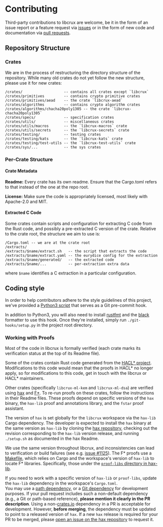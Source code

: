 # Contributing

Third-party contributions to libcrux are welcome, be it in the form of an issue
report or a feature request via [issues](https://github.com/cryspen/libcrux)
or in the form of new code and documentation via [pull requests](https://github.com/cryspen/libcrux/pulls).

## Repository Structure

### Crates

We are in the process of restructuring the directory structure of the repository.
While many old crates do not yet follow the new structure, please use it for new
crates:

```
/crates/                   -- contains all crates except `libcrux`
/crates/primitives         -- contains crypto primitive crates
/crates/primitives/aead    -- the crate `libcrux-aead`
/crates/algorithms         -- contains crypto algorithm crates
/crates/algorithms/chacha20poly1305 -- the crate `libcrux-chacha20poly1305`
/crates/specs/             -- specification crates
/crates/utils/             -- miscellaneous crates
/crates/utils/macros       -- the `libcrux-macros` crate
/crates/utils/secrets      -- the `libcrux-secrets` crate
/crates/testing/           -- testing crates
/crates/testing/kats       -- the `libcrux-kats` crate
/crates/testing/test-utils -- the `libcrux-test-utils` crate
/crates/sys/...            -- the sys crates
```

### Per-Crate Structure

#### Crate Metadata

**Readme:** Every crate has its own readme. Ensure that the Cargo.toml refers to
that instead of the one at the repo root.

**License:** Make sure the code is appropriately licensed, most likely with
Apache-2.0 and MIT.

#### Extracted C Code

Some crates contain scripts and configuration for extracting C code from the
Rust code, and possibly a pre-extracted C version of the crate.
Relative to the crate root, the structure we aim to use is:

```
/Cargo.toml -- we are at the crate root
/extracts/
/extracts/$name/extract.sh   -- the script that extracts the code
/extracts/$name/extract.yaml -- the eurydice config for the extraction
/extracts/$name/generated/   -- the extracted code
/extracts/$name/...          -- per-extraction extra data
```

where `$name` identifies a C extraction in a particular configuration.

## Coding style

In order to help contributors adhere to the style guidelines of this project,
we've provided a [Python3 script](git-hooks/pre-commit.py) that serves as a Git pre-commit hook.

In addition to Python3, you will also need to install [rustfmt](https://github.com/rust-lang/rustfmt) and the [black](https://github.com/psf/black) formatter to use this hook. Once they're installed, simply
run `./git-hooks/setup.py` in the project root directory.

### Working with Proofs

Most of the code in libcrux is formally verified (each crate marks its verification status at the top of its Readme file).

Some of the crates contain Rust code generated from the [HACL* project](https://hacl-star.github.io).
Modifications to this code would mean that the proofs in HACL* no longer apply, so for modifications to this code,
get in touch with the libcrux or HACL* maintainers.

Other crates (specifically `libcrux-ml-kem` and `libcrux-ml-dsa`) are verified using [hax](https://cryspen.com/hax) and  [F\*](https://fstar-lang.org).
To re-run proofs on these crates, follow the instructions in their Readme files.
These proofs depend on specific versions of the `hax` binary, the `hax-lib` proof and annotations library, and the `fstar` proof assistant.

The version of `hax` is set globally for the `libcrux` workspace via the `hax-lib` Cargo dependency.
The developer is expected to install the `hax` binary at the same version as `hax-lib` by cloning the [hax repository](https://github.com/hacspec/hax),
checking out the revision corresponding to the `hax-lib` version release, and running `./setup.sh` as documented in the hax Readme.

We use the same version throughout libcrux, and inconsistencies can lead to verification or build failures (see e.g. [issue #1125](https://github.com/cryspen/libcrux/issues/1125)).
The F\*  proofs use a [Makefile](./fstar-helpers/Makefile.generic), which relies on Cargo and the workspace's version of `hax-lib` to locate F\* libraries.
Specifically, those under the [`proof-libs` directory in hax-lib](https://github.com/cryspen/hax/tree/main/hax-lib/proof-libs).

If you need to work with a specific version of `hax-lib` or `proof-libs`, update the `hax-lib` dependency in the workspace's `Cargo.toml`.  
You may use a [path dependency](https://doc.rust-lang.org/cargo/reference/specifying-dependencies.html#specifying-path-dependencies), or a [Git dependency](https://doc.rust-lang.org/cargo/reference/specifying-dependencies.html#specifying-dependencies-from-git-repositories) for development purposes.
If your pull request includes such a non-default dependency (e.g., a Git or path-based reference), **please mention it clearly in the PR description**.
Using a non-[crates.io](https://doc.rust-lang.org/cargo/reference/specifying-dependencies.html#specifying-dependencies-from-cratesio) dependency in a PR is acceptable for development. However, **before merging**, the dependency must be updated to point to a released version of `hax`.
If a new `hax` release is required for your PR to be merged, please [open an issue on the hax repository](https://github.com/cryspen/hax/issues/new?title=Release%20request&body=For%20libcrux%20PR%20%23XX,%20I%20need%20a%20release%20of%20hax.) to request it.
